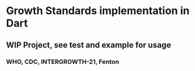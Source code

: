 
# Growth Standards implementation in Dart

## WIP Project, see test and example for usage

### WHO, CDC, INTERGROWTH-21, Fenton
